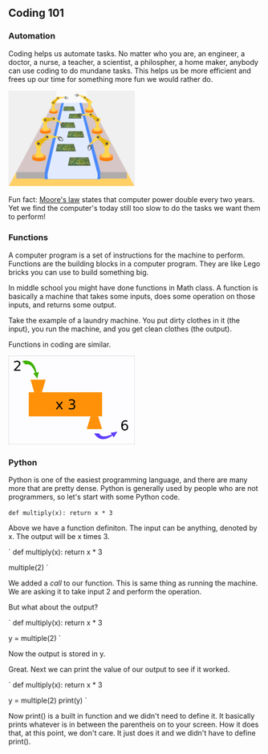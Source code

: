 ## Coding 101

### Automation

Coding helps us automate tasks. No matter who you are, an engineer, a doctor, a nurse, a teacher, a scientist, a philospher, a home maker, anybody can use coding to do mundane tasks. This helps us be more efficient and frees up our time for something more fun we would rather do.

<img style="width:50%;" src="resources/automation.png"/>

Fun fact: [Moore's law](https://en.wikipedia.org/wiki/Moore%27s_law) states that computer power double every two years. Yet we find the computer's today still too slow to do the tasks we want them to perform!

### Functions

A computer program is a set of instructions for the machine to perform. Functions are the building blocks in a computer program. They are like Lego bricks you can use to build something big.

In middle school you might have done functions in Math class. A function is basically a machine that takes some inputs, does some operation on those inputs, and returns some output.

Take the example of a laundry machine. You put dirty clothes in it (the input), you run the machine, and you get clean clothes (the output).

Functions in coding are similar.

<img style="width:50%;" src="resources/function.png"/>


### Python

Python is one of the easiest programming language, and there are many more that are pretty dense. Python is generally used by people who are not programmers, so let's start with some Python code.

`
def multiply(x):
    return x * 3
`

Above we have a function definiton. The input can be anything, denoted by x. The output will be x times 3.

`
def multiply(x):
    return x * 3

multiple(2)
`

We added a *call* to our function. This is same thing as running the machine. We are asking it to take input 2 and perform the operation.

But what about the output?

`
def multiply(x):
    return x * 3

y = multiple(2)
`

Now the output is stored in y. 

Great. Next we can print the value of our output to see if it worked.

`
def multiply(x):
    return x * 3

y = multiple(2)
print(y)
`

Now print() is a built in function and we didn't need to define it. It basically prints whatever is in between the parentheis on to your screen. How it does that, at this point, we don't care. It just does it and we didn't have to define print().


